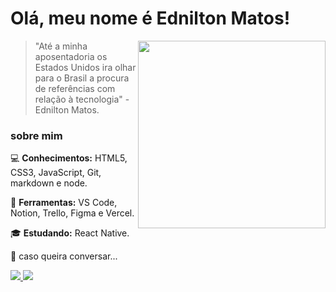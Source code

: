 # Olá, meu nome é Ednilton Matos!


<img src="https://user-images.githubusercontent.com/96772358/166064328-5d370749-9064-4e65-86bb-5b238074ca63.gif" min-width="300px" max-width="300px" width="300px" align="right">

> "Até a minha aposentadoria os Estados Unidos ira olhar para o Brasil a procura de referências com relação à tecnologia" - Ednilton Matos.

### sobre mim

:computer: **Conhecimentos:** HTML5, CSS3, JavaScript, Git, markdown e node.

:wrench: **Ferramentas:** VS Code, Notion, Trello, Figma e Vercel.

:mortar_board: **Estudando:** React Native.

:love_letter: caso queira conversar...

<p align="left">
  <a href="https://www.instagram.com/ednilton.matos/" alt="Instagram" target="_blank">
    <img src="https://img.shields.io/badge/-Instagram-B527F2?style=for-the-badge&logo=Instagram&logoColor=FFFFFF&link=https://www.instagram.com/iuricode"/>
  </a>
  
  <a href="https://www.linkedin.com/in/edniltonmatos" alt="Linkedin" target="_blank">
    <img src="https://img.shields.io/badge/-Linkedin-B527F2?style=for-the-badge&logo=Linkedin&logoColor=FFFFFF&link=https://www.linkedin.com/in/iuricode"/>
  </a>
</p>
